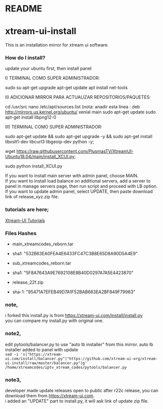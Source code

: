 # README #
# xtream-ui-install

This is an installation mirror for xtream ui software.

### How do I install? ###

update your ubuntu first, then install panel  

I) TERMINAL COMO SUPER ADMINISTRADOR:

sudo su
apt-get upgrade
apt-get update
apt install net-tools


II) ADICIONAR MIRROR PARA ACTUALIZAR REPOSITORIOS/PAQUETES:

cd /usr/src
nano /etc/apt/sources.list (nota: anadir esta linea : 
deb http://mirrors.us.kernel.org/ubuntu/ xenial main
sudo apt-get update
sudo apt-get install libpng12-0


III) TERMINAL COMO SUPER ADMINISTRADOR:
  
sudo apt-get update && sudo apt-get upgrade -y && sudo apt-get install libxslt1-dev libcurl3 libgeoip-dev python -y;

wget https://raw.githubusercontent.com/PlusmasTV/XtreamUI-Ubuntu18.04/main/install_XCUI.py; 

sudo python install_XCUI.py  

  
If you want to install main server with admin panel, choose MAIN.  
If you want to install load balance on additional servers, add a server to panel in manage servers page, then run script and proceed with LB option.  
If you want to update admin panel, select UPDATE, then paste download link of release_xyz.zip file.  

### tutorials are here; ###

[Xtream-UI Tutorials](https://www.youtube.com/playlist?list=PLJB51brdC_w7dTDxi1MPqiuk3JH5U2ekn "Xtream-UI Tutorials")


### Files Hashes ###
* main_xtreamcodes_reborn.tar
* sha1: "532B63EA0FEA4E6433FC47C3B8E65D8A90D5A4E9"

* sub_xtreamcodes_reborn.tar
* sha1: "5F8A7643A9E7692108E8B40D0297A7A5E4423870"

* release_22f.zip
* sha-1: "95471A7EFEB49D7A1F52BAB683EA2BF849F79983"

### note,
i forked this install.py is from https://xtream-ui.com/install/install.py  
you can compare my install.py with original one.

### note2,
edit pytools/balancer.py to use "auto lb installer" from this mirror. auto lb installer added to panel with update    
`sed -i 's|"https://xtream-ui.com/install/balancer.py"|"https://github.com/xtream-ui-org/xtream-ui-install/raw/master/balancer.py"|g' /home/xtreamcodes/iptv_xtream_codes/pytools/balancer.py`  

### note3,  
developer made update releases open to public after r22c release, you can download them from https://xtream-ui.com.  
i added an "UPDATE" part to install.py, it will ask link of update zip file.
